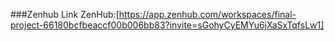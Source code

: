 ###Zenhub Link
ZenHub:[https://app.zenhub.com/workspaces/final-project-66180bcfbeaccf00b006bb83?invite=sGohyCyEMYu6jXaSxTqfsLw1]
